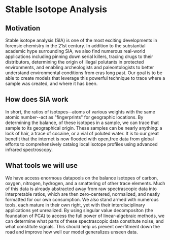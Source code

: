# Stable Isotope Analysis
## Motivation
Stable isotope analysis (SIA) is one of the most exciting developments in forensic chemistry in the 21st century. In addition to the substantial academic hype surrounding SIA, we also find numerous real-world applications including pinning down serial killers, tracing drugs to their distributors, determining the origin of illegal polutants in protected environments, and enabling archeologists and paleontologists to better understand environmental conditions from eras long past. Our goal is to be able to create models that leverage this powerful technique to trace where a sample was created, and where it has been.

## How does SIA work
In short, the ratios of isotopes--atoms of various weights with the same atomic number--act as "fingerprints" for geographic locations. By determining the balance, of these isotopes in a sample, we can trace that sample to its geographical origin. These samples can be nearly anything: a lock of hair, a trace of cocaine, or a vial of poluted water. It is to our great benefit that the internet is now flooded with open,free data from global efforts to comprehensively catalog local isotope profiles using advanced infrared spectroscopy.

## What tools we will use
We have access enormous datapools on the balance isotopes of carbon, oxygen, nitrogen, hydrogen, and a smattering of other trace elements. Much of this data is already abstracted away from raw spectrascopic data into interpretable ratios, which are then zero-centered, normalized, and neatly formatted for our own consumption. We also stand armed with numerous tools, each mature in their own right, yet with their interdisciplinary applications yet unrealized. By using singular value decompositon (the foundation of PCA) to access the full power of linear-algebraic methods, we can determine what parts of these spectrascopic data constitute noise, and what constitute signals. This should help us prevent overfitment down the road and improve how well our model generalizes unseen data.
